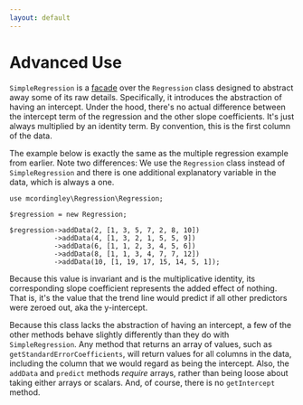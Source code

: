 ```yaml
---
layout: default
---
```


# Advanced Use

`SimpleRegression` is a [facade](http://en.wikipedia.org/wiki/Facade_pattern)
over the `Regression` class designed to abstract away some of its raw details.
Specifically, it introduces the abstraction of having an intercept. Under the
hood, there's no actual difference between the intercept term of the regression
and the other slope coefficients. It's just always multiplied by an identity
term. By convention, this is the first column of the data.

The example below is exactly the same as the multiple regression example from
earlier. Note two differences: We use the `Regression` class instead of
`SimpleRegression` and there is one additional explanatory variable in the data,
which is always a one.

    use mcordingley\Regression\Regression;
    
    $regression = new Regression;
    
    $regression->addData(2, [1, 3, 5, 7, 2, 8, 10])
               ->addData(4, [1, 3, 2, 1, 5, 5, 9])
               ->addData(6, [1, 1, 2, 3, 4, 5, 6])
               ->addData(8, [1, 1, 3, 4, 7, 7, 12])
               ->addData(10, [1, 19, 17, 15, 14, 5, 1]);

Because this value is invariant and is the multiplicative identity, its
corresponding slope coefficient represents the added effect of nothing. That is,
it's the value that the trend line would predict if all other predictors were
zeroed out, aka the y-intercept.

Because this class lacks the abstraction of having an intercept, a few of the
other methods behave slightly differently than they do with `SimpleRegression`.
Any method that returns an array of values, such as
`getStandardErrorCoefficients`, will return values for all columns in the data,
including the column that we would regard as being the intercept. Also, the
`addData` and `predict` methods _require_ arrays, rather than being loose about
taking either arrays or scalars. And, of course, there is no `getIntercept`
method.
